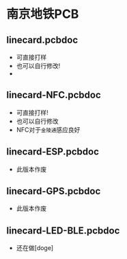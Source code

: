 # 南京地铁PCB
## linecard.pcbdoc
- 可直接打样
- 也可以自行修改!
- [](linecard.png)
## linecard-NFC.pcbdoc
- 可直接打样!
- 也可以自行修改
- NFC对于`金陵通`感应良好
## linecard-ESP.pcbdoc
- 此版本作废
## linecard-GPS.pcbdoc
- 此版本作废
## linecard-LED-BLE.pcbdoc
- 还在做[doge]